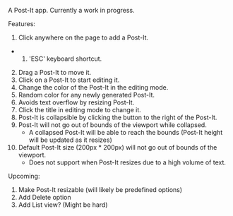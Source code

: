 A Post-It app. Currently a work in progress.

Features:
1. Click anywhere on the page to add a Post-It.
- 1. 'ESC' keyboard shortcut.
2. Drag a Post-It to move it.
3. Click on a Post-It to start editing it.
4. Change the color of the Post-It in the editing mode.
5. Random color for any newly generated Post-It.
6. Avoids text overflow by resizing Post-It.
7. Click the title in editing mode to change it.
8. Post-It is collapsible by clicking the button to the right of the Post-It.
9. Post-It will not go out of bounds of the viewport while collapsed.
    - A collapsed Post-It will be able to reach the bounds (Post-It height will be updated as it resizes)
10. Default Post-It size (200px * 200px) will not go out of bounds of the viewport.
    - Does not support when Post-It resizes due to a high volume of text.

Upcoming:
1. Make Post-It resizable (will likely be predefined options)
2. Add Delete option
3. Add List view? (Might be hard)